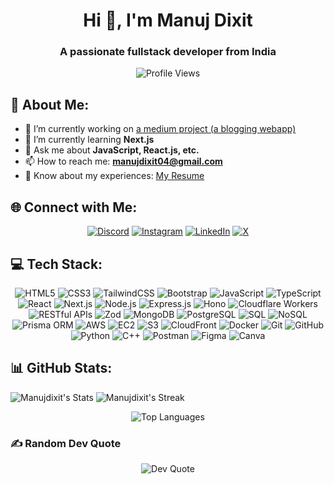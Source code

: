<h1 align="center">Hi 👋, I'm Manuj Dixit</h1>
<h3 align="center">A passionate fullstack developer from India</h3>

<p align="center">
  <img src="https://komarev.com/ghpvc/?username=manujdixit&label=Profile%20views&color=0e75b6&style=flat" alt="Profile Views" />
</p>

## 💫 About Me:
- 🔭 I’m currently working on [a medium project (a blogging webapp)](https://github.com/Manujdixit/medium)
- 🌱 I’m currently learning **Next.js**
- 💬 Ask me about **JavaScript, React.js, etc.**
- 📫 How to reach me: **manujdixit04@gmail.com**
- 📄 Know about my experiences: [My Resume](https://drive.google.com/file/d/10J0pENfXs2K_MO3M7hMZMfhf5_B2HIby/view?usp=sharing)

## 🌐 Connect with Me:
<p align="center">
  <a href="https://discord.gg/manten9227"><img src="https://img.shields.io/badge/Discord-%237289DA.svg?style=for-the-badge&logo=discord&logoColor=white" alt="Discord"></a>
  <a href="https://instagram.com/manuj_dixit1"><img src="https://img.shields.io/badge/Instagram-%23E4405F.svg?style=for-the-badge&logo=Instagram&logoColor=white" alt="Instagram"></a>
  <a href="https://linkedin.com/in/manuj-dixit"><img src="https://img.shields.io/badge/LinkedIn-%230077B5.svg?style=for-the-badge&logo=linkedin&logoColor=white" alt="LinkedIn"></a>
  <a href="https://x.com/manujdxt"><img src="https://img.shields.io/badge/X-black.svg?style=for-the-badge&logo=X&logoColor=white" alt="X"></a>
</p>

## 💻 Tech Stack:

<p align="center">
  <img src="https://img.shields.io/badge/HTML5-%23E34F26.svg?style=for-the-badge&logo=html5&logoColor=white" alt="HTML5">
  <img src="https://img.shields.io/badge/CSS3-%231572B6.svg?style=for-the-badge&logo=css3&logoColor=white" alt="CSS3">
  <img src="https://img.shields.io/badge/Tailwind_CSS-%2338B2AC.svg?style=for-the-badge&logo=tailwind-css&logoColor=white" alt="TailwindCSS">
  <img src="https://img.shields.io/badge/Bootstrap-%23563D7C.svg?style=for-the-badge&logo=bootstrap&logoColor=white" alt="Bootstrap">
  <img src="https://img.shields.io/badge/JavaScript-%23323330.svg?style=for-the-badge&logo=javascript&logoColor=%23F7DF1E" alt="JavaScript">
  <img src="https://img.shields.io/badge/TypeScript-%23007ACC.svg?style=for-the-badge&logo=typescript&logoColor=white" alt="TypeScript">
  <img src="https://img.shields.io/badge/React-%2320232a.svg?style=for-the-badge&logo=react&logoColor=%2361DAFB" alt="React">
  <img src="https://img.shields.io/badge/Next.js-%23000000.svg?style=for-the-badge&logo=nextdotjs&logoColor=white" alt="Next.js">
  <img src="https://img.shields.io/badge/Node.js-6DA55F?style=for-the-badge&logo=node.js&logoColor=white" alt="Node.js">
  <img src="https://img.shields.io/badge/Express.js-%23404d59.svg?style=for-the-badge&logo=express&logoColor=%2361DAFB" alt="Express.js">
  <img src="https://img.shields.io/badge/Hono-%23007ACC.svg?style=for-the-badge&logo=hono&logoColor=white" alt="Hono">
  <img src="https://img.shields.io/badge/Cloudflare_Workers-F38020?style=for-the-badge&logo=Cloudflare&logoColor=white" alt="Cloudflare Workers">
  <img src="https://img.shields.io/badge/RESTful_APIs-%23323330.svg?style=for-the-badge&logo=restful-api&logoColor=white" alt="RESTful APIs">
  <img src="https://img.shields.io/badge/Zod-%2300C4CC.svg?style=for-the-badge&logo=zod&logoColor=white" alt="Zod">
  <img src="https://img.shields.io/badge/MongoDB-%234ea94b.svg?style=for-the-badge&logo=mongodb&logoColor=white" alt="MongoDB">
  <img src="https://img.shields.io/badge/PostgreSQL-%23316192.svg?style=for-the-badge&logo=postgresql&logoColor=white" alt="PostgreSQL">
  <img src="https://img.shields.io/badge/SQL-%23007ACC.svg?style=for-the-badge&logo=sql&logoColor=white" alt="SQL">
  <img src="https://img.shields.io/badge/NoSQL-%234ea94b.svg?style=for-the-badge&logo=nosql&logoColor=white" alt="NoSQL">
  <img src="https://img.shields.io/badge/Prisma-5A67D8?style=for-the-badge&logo=Prisma&logoColor=white" alt="Prisma ORM">
  <img src="https://img.shields.io/badge/AWS-FF9900?style=for-the-badge&logo=amazon-aws&logoColor=white" alt="AWS">
  <img src="https://img.shields.io/badge/EC2-FF9900?style=for-the-badge&logo=amazon-ec2&logoColor=white" alt="EC2">
  <img src="https://img.shields.io/badge/S3-569A31?style=for-the-badge&logo=amazon-s3&logoColor=white" alt="S3">
  <img src="https://img.shields.io/badge/CloudFront-1976D2?style=for-the-badge&logo=amazon-cloudfront&logoColor=white" alt="CloudFront">
  <img src="https://img.shields.io/badge/Docker-2496ED?style=for-the-badge&logo=docker&logoColor=white" alt="Docker">
  <img src="https://img.shields.io/badge/Git-F05032?style=for-the-badge&logo=git&logoColor=white" alt="Git">
  <img src="https://img.shields.io/badge/GitHub-181717?style=for-the-badge&logo=github&logoColor=white" alt="GitHub">
  <img src="https://img.shields.io/badge/Python-3776AB?style=for-the-badge&logo=python&logoColor=white" alt="Python">
  <img src="https://img.shields.io/badge/C++-00599C?style=for-the-badge&logo=cplusplus&logoColor=white" alt="C++">
  <img src="https://img.shields.io/badge/Postman-FF6C37?style=for-the-badge&logo=postman&logoColor=white" alt="Postman">
  <img src="https://img.shields.io/badge/Figma-F24E1E?style=for-the-badge&logo=figma&logoColor=white" alt="Figma">
  <img src="https://img.shields.io/badge/Canva-00C4CC?style=for-the-badge&logo=canva&logoColor=white" alt="Canva">
</p>

## 📊 GitHub Stats:
![Manujdixit's Stats](https://github-readme-stats.vercel.app/api?username=Manujdixit&theme=dark&show_icons=true&hide_border=true&count_private=true)
![Manujdixit's Streak](https://github-readme-streak-stats.herokuapp.com/?user=Manujdixit&theme=dark&hide_border=true)
<p align="center">
  <img src="https://github-readme-stats.vercel.app/api/top-langs/?username=Manujdixit&theme=dark&show_icons=true&hide_border=true&layout=compact" alt="Top Languages" />
</p>

### ✍️ Random Dev Quote
<p align="center">
  <img src="https://quotes-github-readme.vercel.app/api?type=horizontal&theme=radical" alt="Dev Quote" />
</p>
